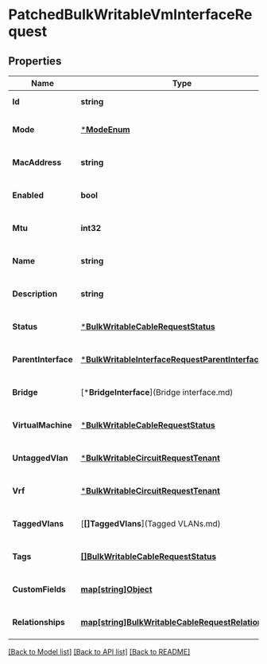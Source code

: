 # PatchedBulkWritableVmInterfaceRequest

## Properties
Name | Type | Description | Notes
------------ | ------------- | ------------- | -------------
**Id** | **string** |  | [default to null]
**Mode** | [***ModeEnum**](ModeEnum.md) |  | [optional] [default to null]
**MacAddress** | **string** |  | [optional] [default to null]
**Enabled** | **bool** |  | [optional] [default to null]
**Mtu** | **int32** |  | [optional] [default to null]
**Name** | **string** |  | [optional] [default to null]
**Description** | **string** |  | [optional] [default to null]
**Status** | [***BulkWritableCableRequestStatus**](BulkWritableCableRequest_status.md) |  | [optional] [default to null]
**ParentInterface** | [***BulkWritableInterfaceRequestParentInterface**](BulkWritableInterfaceRequest_parent_interface.md) |  | [optional] [default to null]
**Bridge** | [***BridgeInterface**](Bridge interface.md) |  | [optional] [default to null]
**VirtualMachine** | [***BulkWritableCableRequestStatus**](BulkWritableCableRequest_status.md) |  | [optional] [default to null]
**UntaggedVlan** | [***BulkWritableCircuitRequestTenant**](BulkWritableCircuitRequest_tenant.md) |  | [optional] [default to null]
**Vrf** | [***BulkWritableCircuitRequestTenant**](BulkWritableCircuitRequest_tenant.md) |  | [optional] [default to null]
**TaggedVlans** | [**[]TaggedVlans**](Tagged VLANs.md) |  | [optional] [default to null]
**Tags** | [**[]BulkWritableCableRequestStatus**](BulkWritableCableRequest_status.md) |  | [optional] [default to null]
**CustomFields** | [**map[string]Object**](.md) |  | [optional] [default to null]
**Relationships** | [**map[string]BulkWritableCableRequestRelationships**](BulkWritableCableRequest_relationships.md) |  | [optional] [default to null]

[[Back to Model list]](../README.md#documentation-for-models) [[Back to API list]](../README.md#documentation-for-api-endpoints) [[Back to README]](../README.md)

